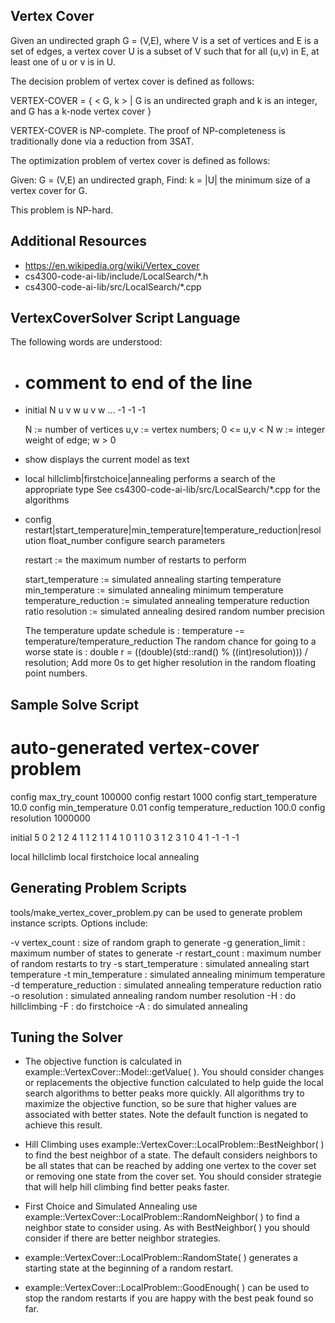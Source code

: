 Vertex Cover
------------

Given an undirected graph G = (V,E), where V is a set of vertices and E is a
set of edges, a vertex cover U is a subset of V such that for all (u,v) in E,
at least one of u or v is in U.

The decision problem of vertex cover is defined as follows:

VERTEX-COVER = { < G, k > | G is an undirected graph and k is an integer,
                            and G has a k-node vertex cover }

VERTEX-COVER is NP-complete.  The proof of NP-completeness is traditionally done
via a reduction from 3SAT.

The optimization problem of vertex cover is defined as follows:

Given: G = (V,E) an undirected graph,
Find: k = |U| the minimum size of a vertex cover for G.

This problem is NP-hard.


Additional Resources
--------------------

- https://en.wikipedia.org/wiki/Vertex_cover
- cs4300-code-ai-lib/include/LocalSearch/*.h
- cs4300-code-ai-lib/src/LocalSearch/*.cpp


VertexCoverSolver Script Language
---------------------------------

The following words are understood:

- # comment to end of the line

- initial
  N
  u v w
  u v w
  ...
  -1 -1 -1

  N   := number of vertices
  u,v := vertex numbers; 0 <= u,v < N
  w   := integer weight of edge;  w > 0

- show
  displays the current model as text

- local hillclimb|firstchoice|annealing
  performs a search of the appropriate type
  See cs4300-code-ai-lib/src/LocalSearch/*.cpp for the algorithms

- config restart|start_temperature|min_temperature|temperature_reduction|resolution float_number
  configure search parameters

  restart := the maximum number of restarts to perform

  start_temperature     := simulated annealing starting temperature
  min_temperature       := simulated annealing minimum temperature
  temperature_reduction := simulated annealing temperature reduction ratio
  resolution            := simulated annealing desired random number precision
  
  The temperature update schedule is : temperature -= temperature/temperature_reduction
  The random chance for going to a worse state is :
      double r = ((double)(std::rand() % ((int)resolution))) / resolution;
  Add more 0s to get higher resolution in the random floating point numbers.


Sample Solve Script
-------------------

# auto-generated vertex-cover problem
config max_try_count 100000
config restart 1000
config start_temperature 10.0
config min_temperature 0.01
config temperature_reduction 100.0
config resolution 1000000

initial
5
0 2 1
2 4 1
1 2 1
1 4 1
0 1 1
0 3 1
2 3 1
0 4 1
-1 -1 -1

local hillclimb
local firstchoice
local annealing


Generating Problem Scripts
--------------------------

tools/make_vertex_cover_problem.py can be used to generate problem
instance scripts.  Options include:

-v vertex_count          : size of random graph to generate
-g generation_limit      : maximum number of states to generate
-r restart_count         : maximum number of random restarts to try
-s start_temperature     : simulated annealing start temperature
-t min_temperature       : simulated annealing minimum temperature
-d temperature_reduction : simulated annealing temperature reduction ratio
-o resolution            : simulated annealing random number resolution
-H                       : do hillclimbing
-F                       : do firstchoice
-A                       : do simulated annealing

Tuning the Solver
-----------------

- The objective function is calculated in example::VertexCover::Model::getValue( ).
  You should consider changes or replacements the objective function calculated
  to help guide the local search algorithms to better peaks more quickly.
  All algorithms try to maximize the objective function, so be sure that
  higher values are associated with better states.  Note the default function
  is negated to achieve this result.

- Hill Climbing uses example::VertexCover::LocalProblem::BestNeighbor( ) to find
  the best neighbor of a state.  The default considers neighbors to
  be all states that can be reached by adding one vertex to the cover set or removing
  one state from the cover set. You should consider strategie that will help hill climbing
  find better peaks faster.

- First Choice and Simulated Annealing use example::VertexCover::LocalProblem::RandomNeighbor( )
  to find a neighbor state to consider using.  As with BestNeighbor( ) you should consider
  if there are better neighbor strategies.

- example::VertexCover::LocalProblem::RandomState( ) generates a starting state at the beginning
  of a random restart.

- example::VertexCover::LocalProblem::GoodEnough( ) can be used to stop the random restarts
  if you are happy with the best peak found so far.

